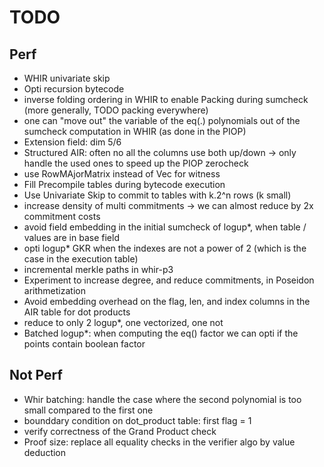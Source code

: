 # TODO

## Perf

- WHIR univariate skip
- Opti recursion bytecode
- inverse folding ordering in WHIR to enable Packing during sumcheck (more generally, TODO packing everywhere)
- one can "move out" the variable of the eq(.) polynomials out of the sumcheck computation in WHIR (as done in the PIOP)
- Extension field: dim 5/6
- Structured AIR: often no all the columns use both up/down -> only handle the used ones to speed up the PIOP zerocheck
- use RowMAjorMatrix instead of Vec<Vec> for witness
- Fill Precompile tables during bytecode execution
- Use Univariate Skip to commit to tables with k.2^n rows (k small)
- increase density of multi commitments -> we can almost reduce by 2x commitment costs
- avoid field embedding in the initial sumcheck of logup*, when table / values are in base field
- opti logup* GKR when the indexes are not a power of 2 (which is the case in the execution table)
- incremental merkle paths in whir-p3
- Experiment to increase degree, and reduce commitments, in Poseidon arithmetization
- Avoid embedding overhead on the flag, len, and index columns in the AIR table for dot products
- reduce to only 2 logup*, one vectorized, one not
- Batched logup*: when computing the eq() factor we can opti if the points contain boolean factor

## Not Perf

- Whir batching: handle the case where the second polynomial is too small compared to the first one
- bounddary condition on dot_product table: first flag = 1
- verify correctness of the Grand Product check
- Proof size: replace all equality checks in the verifier algo by value deduction